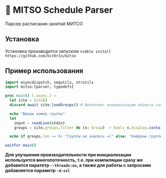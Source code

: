 # 🍉 MITSO Schedule Parser
Парсер расписания занятий МИТСО

## Установка
Установка производится запуском `nimble install https://github.com/bit0r1n/mitso`

## Пример использования
```nim
import asyncdispatch, sequtils, strutils
import mitso/[parser, typedefs]

proc main() {.async.} =
  let site = Site()
  discard await site.loadGroups() # Выполняет инициализацию объекта сайта, т.е. загружает базовый контент страницы с сохранением куки, загружает все факультеты, группы

  echo "Введи номер группы"
  let
    input = readLine(stdin)
    groups = site.groups.filter do (x: Group) -> bool: x.display.contains(input)

  echo if groups.len == 0: "Группы не нашлось =(" else: "Найдены группы: " & $groups

waitFor main()
```

**Для улучшения производительности при инициализации используется многопоточность, т.е. при компиляции сразу же добавится паратетр `--threads:on`, а также для работы с запросами добавляется параметр `-d:ssl`**
